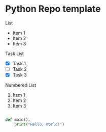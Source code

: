 # Python Repo template

List
- Item 1
- Item 2
- Item 3

Task List
- [x] Task 1
- [ ] Task 2
- [x] Task 3

Numbered List
1. Item 1
2. Item 2
3. Item 3

```python

def main():
    print("Hello, World!")

```